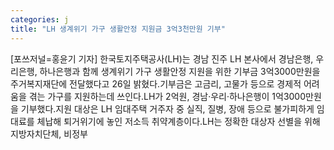 ```yaml
---
categories: j
title: "LH 생계위기 가구 생활안정 지원금 3억3천만원 기부"
---
```

[포쓰저널=홍윤기 기자] 한국토지주택공사(LH)는 경남 진주 LH 본사에서 경남은행, 우리은행, 하나은행과 함께 생계위기 가구 생활안정 지원을 위한 기부금 3억3000만원을 주거복지재단에 전달했다고 26일 밝혔다.기부금은 고금리, 고물가 등으로 경제적 어려움을 겪는 가구를 지원하는데 쓰인다.LH가 2억원, 경남·우리·하나은행이 1억3000만원을 기부했다.지원 대상은 LH 임대주택 거주자 중 실직, 질병, 장애 등으로 불가피하게 임대료를 체납해 퇴거위기에 놓인 저소득 취약계층이다.LH는 정확한 대상자 선별을 위해 지방자치단체, 비정부